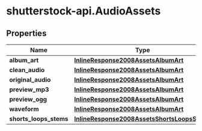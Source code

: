 # shutterstock-api.AudioAssets

## Properties
Name | Type | Description | Notes
------------ | ------------- | ------------- | -------------
**album_art** | [**InlineResponse2008AssetsAlbumArt**](InlineResponse2008AssetsAlbumArt.md) |  | [optional] 
**clean_audio** | [**InlineResponse2008AssetsAlbumArt**](InlineResponse2008AssetsAlbumArt.md) |  | [optional] 
**original_audio** | [**InlineResponse2008AssetsAlbumArt**](InlineResponse2008AssetsAlbumArt.md) |  | [optional] 
**preview_mp3** | [**InlineResponse2008AssetsAlbumArt**](InlineResponse2008AssetsAlbumArt.md) |  | [optional] 
**preview_ogg** | [**InlineResponse2008AssetsAlbumArt**](InlineResponse2008AssetsAlbumArt.md) |  | [optional] 
**waveform** | [**InlineResponse2008AssetsAlbumArt**](InlineResponse2008AssetsAlbumArt.md) |  | [optional] 
**shorts_loops_stems** | [**InlineResponse2008AssetsShortsLoopsStems**](InlineResponse2008AssetsShortsLoopsStems.md) |  | [optional] 


